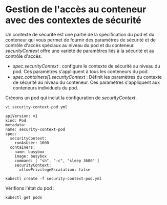 # Gestion de l'accès au conteneur avec des contextes de sécurité
Un contexte de sécurité est une partie de la spécification du pod et du conteneur qui vous permet de fournir des paramètres de sécurité et de contrôle d'accès spéciaux au niveau du pod et du conteneur.<br>
*securityContext* offre une variété de paramètres liés à la sécurité et au contrôle d'accès.<br>

- *spec.securityContext* : configure le contexte de sécurité au niveau du pod. Ces paramètres s'appliquent à tous les conteneurs du pod.<br>
- *spec.containers[].securityContext* : Définit les paramètres du contexte de sécurité au niveau du conteneur. Ces paramètres s'appliquent aux conteneurs individuels du pod.<br>

Créeons un pod qui inclut la configuration de *securityContext*.
```
vi security-context-pod.yml
```

```
apiVersion: v1
kind: Pod
metadata:
name: security-context-pod
spec:
  securityContext:
    runAsUser: 1000
  containers:
  - name: busybox
    image: busybox
    command: [ "sh", "-c", "sleep 3600" ]
    securityContext:
      allowPrivilegeEscalation: false
```

```
kubectl create -f security-context-pod.yml
```

Vérifions l'état du pod :
```
kubectl get pods
```